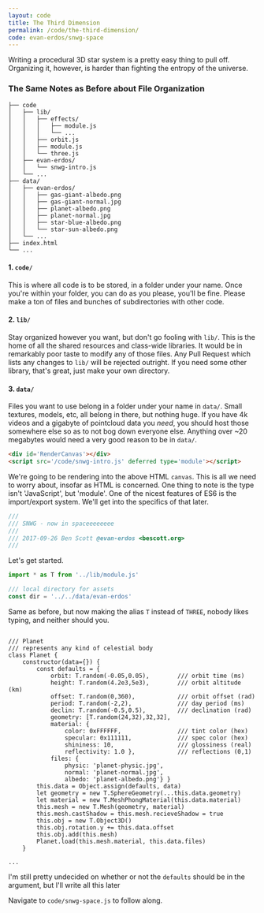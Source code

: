 ```yaml
---
layout: code
title: The Third Dimension
permalink: /code/the-third-dimension/
code: evan-erdos/snwg-space
---
```


Writing a procedural 3D star system is a pretty easy thing to pull off.
Organizing it, however, is harder than fighting the entropy of the universe.

### The Same Notes as Before about File Organization ###

~~~
├── code
│   ├── lib/
│   │   ├── effects/
│   │   │   ├── module.js
│   │   │   └── ...
│   │   ├── orbit.js
│   │   ├── module.js
│   │   └── three.js
│   ├── evan-erdos/
│   │   └── snwg-intro.js
│   └── ...
├── data/
│   ├── evan-erdos/
│   │   ├── gas-giant-albedo.png
│   │   ├── gas-giant-normal.jpg
│   │   ├── planet-albedo.png
│   │   ├── planet-normal.jpg
│   │   ├── star-blue-albedo.png
│   │   └── star-sun-albedo.png
│   └── ...
├── index.html
└── ...
~~~


#### 1. `code/` ####
This is where all code is to be stored, in a folder under your name.
Once you're within your folder, you can do as you please, you'll be fine.
Please make a ton of files and bunches of subdirectories with other code.

#### 2. `lib/` ####
Stay organized however you want, but don't go fooling with `lib/`.
This is the home of all the shared resources and class-wide libraries.
It would be in remarkably poor taste to modify any of those files.
Any Pull Request which lists any changes to `lib/` will be rejected outright.
If you need some other library, that's great, just make your own directory.

#### 3. `data/` ####
Files you want to use belong in a folder under your name in `data/`.
Small textures, models, etc, all belong in there, but nothing huge.
If you have 4k videos and a gigabyte of pointcloud data you *need*,
you should host those somewhere else so as to not bog down everyone else.
Anything over ~20 megabytes would need a very good reason to be in `data/`.

~~~html
<div id='RenderCanvas'></div>
<script src='/code/snwg-intro.js' deferred type='module'></script>
~~~

We're going to be rendering into the above HTML `canvas`.
This is all we need to worry about, insofar as HTML is concerned.
One thing to note is the type isn't 'JavaScript', but 'module'.
One of the nicest features of ES6 is the import/export system.
We'll get into the specifics of that later.


~~~JavaScript
///
/// SNWG - now in spaceeeeeeee
///
/// 2017-09-26 Ben Scott @evan-erdos <bescott.org>
///
~~~

Let's get started.


~~~JavaScript
import * as T from '../lib/module.js'

/// local directory for assets
const dir = '../../data/evan-erdos'
~~~

Same as before, but now making the alias `T` instead of `THREE`,
nobody likes typing, and neither should you.

~~~ES6

/// Planet
/// represents any kind of celestial body
class Planet {
    constructor(data={}) {
        const defaults = {
            orbit: T.random(-0.05,0.05),        /// orbit time (ms)
            height: T.random(4.2e3,5e3),        /// orbit altitude (km)
            offset: T.random(0,360),            /// orbit offset (rad)
            period: T.random(-2,2),             /// day period (ms)
            declin: T.random(-0.5,0.5),         /// declination (rad)
            geometry: [T.random(24,32),32,32],
            material: {
                color: 0xFFFFFF,                /// tint color (hex)
                specular: 0x111111,             /// spec color (hex)
                shininess: 10,                  /// glossiness (real)
                reflectivity: 1.0 },            /// reflections (0,1)
            files: {
                physic: 'planet-physic.jpg',
                normal: 'planet-normal.jpg',
                albedo: 'planet-albedo.png'} }
        this.data = Object.assign(defaults, data)
        let geometry = new T.SphereGeometry(...this.data.geometry)
        let material = new T.MeshPhongMaterial(this.data.material)
        this.mesh = new T.Mesh(geometry, material)
        this.mesh.castShadow = this.mesh.recieveShadow = true
        this.obj = new T.Object3D()
        this.obj.rotation.y += this.data.offset
        this.obj.add(this.mesh)
        Planet.load(this.mesh.material, this.data.files)
    }

...
~~~

I'm still pretty undecided on whether or not the `defaults` should be in the argument, but I'll write all this later

Navigate to `code/snwg-space.js` to follow along.

